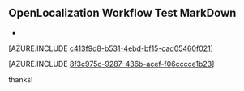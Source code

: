 ## OpenLocalization Workflow Test MarkDown
* 

[AZURE.INCLUDE [c413f9d8-b531-4ebd-bf15-cad05460f021](calleeMd1.md)]



[AZURE.INCLUDE [8f3c975c-9287-436b-acef-f06cccce1b23](calleeMd2.md)]

 
thanks!